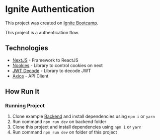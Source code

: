 # Ignite Authentication

This project was created on [Ignite Bootcamp](rocketseat.com.br/ignite).

This project is a authentication flow.

## Technologies

- [NextJS](https://nextjs.org/) - Framework to ReactJS
- [Nookies](https://github.com/maticzav/nookies) - Library to control cookies on next
- [JWT Decode](https://github.com/auth0/jwt-decode) - Library to decode JWT
- [Axios](https://axios-http.com/ptbr/docs/intro) - API Client

## How Run It

### Running Project

1. Clone example [Backend](https://github.com/rocketseat-education/ignite-reactjs-auth-backend) and install dependencies using `npm i` or `yarn`
2. Run command `npm run dev` on backend folder
3. Clone this project and install dependencies using `npm i` or `yarn`
4. Run command `npm run dev` on folder of this project
